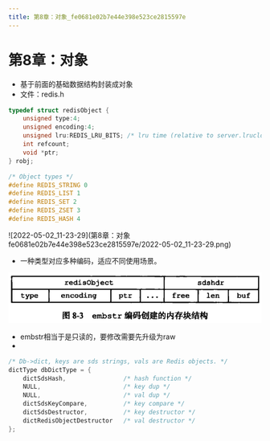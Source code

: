 ```yaml
---
title: 第8章：对象_fe0681e02b7e44e398e523ce2815597e
---
```


# 第8章：对象

- 基于前面的基础数据结构封装成对象
- 文件：redis.h

```c
typedef struct redisObject {
    unsigned type:4;
    unsigned encoding:4;
    unsigned lru:REDIS_LRU_BITS; /* lru time (relative to server.lruclock) */
    int refcount;
    void *ptr;
} robj;
```

```c
/* Object types */
#define REDIS_STRING 0
#define REDIS_LIST 1
#define REDIS_SET 2
#define REDIS_ZSET 3
#define REDIS_HASH 4
```

![2022-05-02_11-23-29](第8章：对象 fe0681e02b7e44e398e523ce2815597e/2022-05-02_11-23-29.png)

- 一种类型对应多种编码，适应不同使用场景。

![Untitled 1](assets/f67b91233e2287013280c0671cdfe1ae.png)

- embstr相当于是只读的，要修改需要先升级为raw
- 

```c
/* Db->dict, keys are sds strings, vals are Redis objects. */
dictType dbDictType = {
    dictSdsHash,                /* hash function */
    NULL,                       /* key dup */
    NULL,                       /* val dup */
    dictSdsKeyCompare,          /* key compare */
    dictSdsDestructor,          /* key destructor */
    dictRedisObjectDestructor   /* val destructor */
};
```